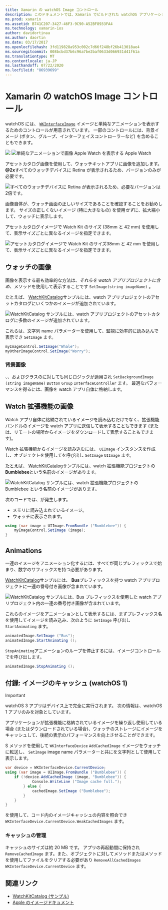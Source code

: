 ```yaml
---
title: Xamarin の watchOS Image コントロール
description: このドキュメントでは、Xamarin でビルドされた watchOS アプリケーションでイメージコントロールを使用する方法について説明します。 WKInterfaceImage コントロール、SetImage メソッド、watch 拡張機能へのイメージの追加、アニメーションなどについて説明します。
ms.prod: xamarin
ms.assetid: B741C207-3427-46F3-9C90-A52BF8933FA4
ms.technology: xamarin-ios
author: davidortinau
ms.author: daortin
ms.date: 03/17/2017
ms.openlocfilehash: 3fd119828a953c002c7d66f248bf26b413018ae4
ms.sourcegitcommit: 008bcbd37b6c96a7be2baf0633d066931d41f61a
ms.translationtype: MT
ms.contentlocale: ja-JP
ms.lasthandoff: 07/22/2020
ms.locfileid: "86939699"
---
```

# <a name="watchos-image-controls-in-xamarin"></a>Xamarin の watchOS Image コントロール

watchOS には、 [`WKInterfaceImage`](xref:WatchKit.WKInterfaceImage) イメージと単純なアニメーションを表示するためのコントロールが用意されています。 一部のコントロールには、背景イメージ (ボタン、グループ、インターフェイスコントローラーなど) を含めることもできます。

![](image-images/image-walkway.png) ![ 単純なアニメーションで画像 Apple Watch を表示する Apple Watch](image-images/image-animation.png)
<!-- watch image courtesy of http://infinitapps.com/bezel/ -->

アセットカタログ画像を使用して、ウォッチキットアプリに画像を追加します。
**@2x**すべてのウォッチデバイスに Retina が表示されるため、バージョンのみが必要です。

![すべてのウォッチデバイスに Retina が表示されるため、必要なバージョンは2倍です。](image-images/asset-universal-sml.png)

画像自体が、ウォッチ画面の正しいサイズであることを確認することをお勧めします。 サイズの正しくないイメージ (特に大きなもの) を使用*せず*に、拡大縮小して、ウォッチに表示します。

アセットカタログイメージで Watch Kit のサイズ (38mm と 42 mm) を使用して、表示サイズごとに異なるイメージを指定できます。

![アセットカタログイメージで Watch Kit のサイズ38mm と 42 mm を使用して、表示サイズごとに異なるイメージを指定できます。](image-images/asset-watch-sml.png)

## <a name="images-on-the-watch"></a>ウォッチの画像

画像を表示する最も効率的な方法は、*それらを watch アプリプロジェクトに含め*、メソッドを使用して表示することです `SetImage(string imageName)` 。

たとえば、 [WatchKitCatalog](https://docs.microsoft.com/samples/xamarin/ios-samples/watchos-watchkitcatalog/)サンプルには、watch アプリプロジェクトのアセットカタログにいくつかのイメージが追加されています。

![WatchKitCatalog サンプルには、watch アプリプロジェクトのアセットカタログに多数のイメージが追加されています。](image-images/asset-whale-sml.png)

これらは、文字列 name パラメーターを使用して、監視に効率的に読み込んで表示でき `SetImage` ます。

```csharp
myImageControl.SetImage("Whale");
myOtherImageControl.SetImage("Worry");
```

### <a name="background-images"></a>背景画像

、、およびクラスのに対しても同じロジックが適用され `SetBackgroundImage (string imageName)` `Button` `Group` `InterfaceController` ます。 最適なパフォーマンスを得るには、画像を watch アプリ自体に格納します。

## <a name="images-in-the-watch-extension"></a>Watch 拡張機能の画像

Watch アプリ自体に格納されているイメージを読み込むだけでなく、拡張機能バンドルのイメージを watch アプリに送信して表示することもできます (または、リモートの場所からイメージをダウンロードして表示することもできます)。

Watch 拡張機能からイメージを読み込むには、 `UIImage` インスタンスを作成し、オブジェクトを使用してを呼び出し `SetImage` `UIImage` ます。

たとえば、 [WatchKitCatalog](https://docs.microsoft.com/samples/xamarin/ios-samples/watchos-watchkitcatalog)サンプルには、watch 拡張機能プロジェクトの**Bumblebee**という名前のイメージがあります。

![WatchKitCatalog サンプルには、watch 拡張機能プロジェクトの Bumblebee という名前のイメージがあります。](image-images/asset-bumblebee-sml.png)

次のコードでは、が発生します。

- メモリに読み込まれているイメージ。
- ウォッチに表示されます。

```csharp
using (var image = UIImage.FromBundle ("Bumblebee")) {
    myImageControl.SetImage (image);
}
```

## <a name="animations"></a>Animations

一連のイメージをアニメーション化するには、すべてが同じプレフィックスで始まり、数字のサフィックスを持つ必要があります。

[WatchKitCatalog](https://docs.microsoft.com/samples/xamarin/ios-samples/watchos-watchkitcatalog)サンプルには、 **Bus**プレフィックスを持つ watch アプリプロジェクトに一連の番号付き画像が含まれています。

![WatchKitCatalog サンプルには、Bus プレフィックスを使用した watch アプリプロジェクト内の一連の番号付き画像が含まれています。](image-images/asset-bus-animation-sml.png)

これらのイメージをアニメーションとして表示するには、まずプレフィックス名を使用してイメージを読み込み、次のように `SetImage` 呼び出し `StartAnimating` ます。

```csharp
animatedImage.SetImage ("Bus");
animatedImage.StartAnimating ();
```

`StopAnimating`アニメーションのループを停止するには、イメージコントロールでを呼び出します。

```csharp
animatedImage.StopAnimating ();
```

<a name="cache"></a>

## <a name="appendix-caching-images-watchos-1"></a>付録: イメージのキャッシュ (watchOS 1)

> [!IMPORTANT]
> watchOS 3 アプリはデバイス上で完全に実行されます。 次の情報は、watchOS 1 アプリのみを対象としています。

アプリケーションが拡張機能に格納されているイメージを繰り返し使用している場合 (またはダウンロードされている場合)、ウォッチのストレージにイメージをキャッシュして、後続の表示のパフォーマンスを向上させることができます。

S メソッドを使用して `WKInterfaceDevice` `AddCachedImage` イメージをウォッチに転送し、 `SetImage` image name パラメーターと共にを文字列として使用して表示します。

```csharp
var device = WKInterfaceDevice.CurrentDevice;
using (var image = UIImage.FromBundle ("Bumblebee")) {
    if (!device.AddCachedImage (image, "Bumblebee")) {
            Console.WriteLine ("Image cache full.");
        } else {
            cachedImage.SetImage ("Bumblebee");
        }
    }
}
```

を使用して、コード内のイメージキャッシュの内容を照会でき `WKInterfaceDevice.CurrentDevice.WeakCachedImages` ます。

### <a name="managing-the-cache"></a>キャッシュの管理

キャッシュのサイズは約 20 MB です。 アプリの再起動間に保持され `RemoveCachedImage` ます。また、オブジェクトに対してメソッドまたはメソッドを使用してファイルをクリアする必要があり `RemoveAllCachedImages` `WKInterfaceDevice.CurrentDevice` ます。

## <a name="related-links"></a>関連リンク

- [WatchKitCatalog (サンプル)](https://docs.microsoft.com/samples/xamarin/ios-samples/watchos-watchkitcatalog)
- [Apple のイメージドキュメント](https://developer.apple.com/documentation/watchkit/wkinterfaceimage)
